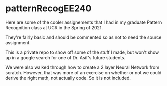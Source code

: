 # patternRecogEE240

Here are some of the cooler assignements that I had in my graduate Pattern Recognition class at UCR in the Spring of 2021. 

They're fairly basic and should be commented so as not to need the source assignment. 

This is a private repo to show off some of the stuff I made, but won't show up in a google search for one of Dr. Asif's future students.

We were also walked through how to create a 2 layer Neural Network from scratch. However, that was more of an exercise on whether or not we could derive the right math, not actually code. So it is not included.
